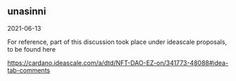 ## unasinni

2021-06-13

For reference, part of this discussion took place under ideascale proposals, to be found here 

https://cardano.ideascale.com/a/dtd/NFT-DAO-EZ-on/341773-48088#idea-tab-comments
